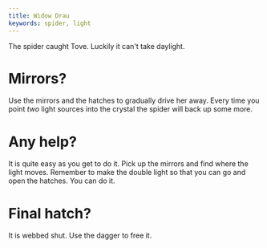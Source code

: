 ```yaml
---
title: Widow Drau
keywords: spider, light
---
```


The spider caught Tove. Luckily it can't take daylight.

# Mirrors?
Use the mirrors and the hatches to gradually drive her away. Every time you point *two* light sources into the crystal the spider will back up some more.

# Any help?
It is quite easy as you get to do it. Pick up the mirrors and find where the light moves. Remember to make the double light so that you can go and open the hatches. You can do it.

# Final hatch?
It is webbed shut. Use the dagger to free it.
